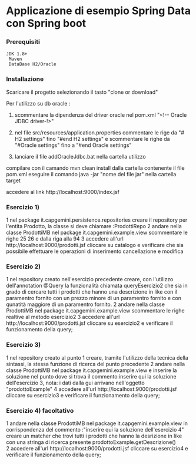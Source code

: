 # Applicazione di esempio Spring Data con Spring boot


### Prerequisiti
    JDK 1.8+
	 Maven
	 DataBase H2/Oracle
	
### Installazione

Scaricare il progetto selezionando il tasto "clone or download"

Per l'utilizzo su db oracle :

 1) scommentare la dipendenza del driver oracle nel pom.xml
   "<!-- Oracle JDBC driver-!>"


 2) nel file src/resources/application.properties commentare le rige da   "# H2 settings" fino "#end H2 settings" e scommentare le righe da  "#Oracle settings" fino a "#end Oracle settings"
  
 3) lanciare il file addOracleJdbc.bat nella cartella utilizzo

compilare  con il camando mvn clean install dalla cartella contenente il file pom.xml
eseguire il comando java -jar "nome del file jar" nella cartella target

accedere al link http://localhost:9000/index.jsf


### Esercizio 1)

 1 nel package it.capgemini.persistence.repositories creare il repository per l'entita Prodotto,  la classe si deve chiamare :ProdottiRepo
 2 andare nella classe ProdottiMB nel package it.capgemini.example.view  scommentare le righe 25 26 
   e dalla riga alla 94
 3 accedere all'url http://localhost:9000/prodotti.jsf cliccare su catalogo e verificare che sia possibile
   effettuare le operazioni di inserimento cancellazione e modifica

### Esercizio 2)

 1 nel repository creato nell'esercizio precedente creare, con l'utilizzo dell'annotation @Query la funzionalità chiamata queryEsercizio2
   che sia in grado di cercare tutti i prodotti che hanno una descrizione in like con il paramentro fornito con un prezzo minore di un paramentro fornito
   e con qunatità maggiore di un paramentro fornito.
 2 andare nella classe ProdottiMB nel package it.capgemini.example.view  scommentare le righe realtive al metodo esercizio2
 3 accedere all'url http://localhost:9000/prodotti.jsf cliccare su esercizio2 e verificare il funzionamento della query;

### Esercizio 3)

 1 nel repository creato al punto 1 creare, tramite l'utilizzo della tecnica della sintassi, la stessa funzione di ricerca del punto precedente
 2 andare nella classe ProdottiMB nel package it.capgemini.example.view   e inserire la soluzione nel punto
    dove si trova il commento:inserire qui la soluzione dell'esercizio 3, nota: i dati dalla gui arrivano nell'oggetto  "prodottoExample"
 4 accedere all'url http://localhost:9000/prodotti.jsf cliccare su esercizio3 e verificare il funzionamento della query;
 
### Esercizio 4) facoltativo
  
  1 andare nella classe ProdottiMB nel package it.capgemini.example.view   in corrispondenza del commento :"inserire qui la soluzione dell'esercizio 4"
    creare un matcher che trovi tutti i prodotti che hanno la desrizione in like con una stringa di ricerca presente prodottoExample.getDescrizione()  
  2 accedere all'url http://localhost:9000/prodotti.jsf cliccare su esercizio4 e verificare il funzionamento della query;







